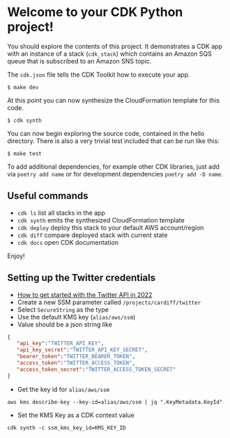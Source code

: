 
# Welcome to your CDK Python project!

You should explore the contents of this project. It demonstrates a CDK app with an instance of a stack (`cdk_stack`)
which contains an Amazon SQS queue that is subscribed to an Amazon SNS topic.

The `cdk.json` file tells the CDK Toolkit how to execute your app.

```shell
$ make dev
```

At this point you can now synthesize the CloudFormation template for this code.

```shell
$ cdk synth
```

You can now begin exploring the source code, contained in the hello directory.
There is also a very trivial test included that can be run like this:

```shell
$ make test
```

To add additional dependencies, for example other CDK libraries, just add via `poetry add name` or for development dependencies
`poetry add -D name`.

## Useful commands

 * `cdk ls`          list all stacks in the app
 * `cdk synth`       emits the synthesized CloudFormation template
 * `cdk deploy`      deploy this stack to your default AWS account/region
 * `cdk diff`        compare deployed stack with current state
 * `cdk docs`        open CDK documentation

Enjoy!

## Setting up the Twitter credentials

* [How to get started with the Twitter API in 2022
](https://medium.com/@yassinetahri/how-to-get-started-with-the-twitter-api-in-2022-34b8f1d0d73a)
* Create a new SSM parameter called `/projects/cardiff/twitter`
* Select `SecureString` as the type
* Use the default KMS key (`alias/aws/ssm`)
* Value should be a json string like

```json
{
   "api_key":"TWITTER_API_KEY",
   "api_key_secret":"TWITTER_API_KEY_SECRET",
   "bearer_token":"TWITTER_BEARER_TOKEN",
   "access_token":"TWITTER_ACCESS_TOKEN",
   "access_token_secret":"TWITTER_ACCESS_TOKEN_SECRET"
}
```

* Get the key id for `alias/aws/ssm`

```shell
aws kms describe-key --key-id=alias/aws/ssm | jq ".KeyMetadata.KeyId"
```

* Set the KMS Key as a CDK context value

```shell
cdk synth -c ssm_kms_key_id=KMS_KEY_ID
```
